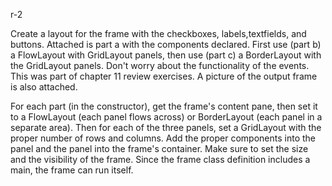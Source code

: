 r-2

Create a layout for the frame with the checkboxes, labels,textfields, and buttons.  Attached is part a with the components declared.  First use (part b) a FlowLayout with GridLayout panels, then use (part c) a BorderLayout with the GridLayout panels.  Don't worry about the functionality of the events.  This was part of chapter 11 review exercises.  A picture of the output frame is also attached.

For each part (in the constructor), get the frame's content pane, then set it to a FlowLayout (each panel flows across) or BorderLayout (each panel in a separate area).  Then for each of the three panels, set a GridLayout with the proper number of rows and columns.  Add the proper components into the panel and the panel into the frame's container.  Make sure to set the size and the visibility of the frame.  Since the frame class definition includes a main, the frame can run itself.